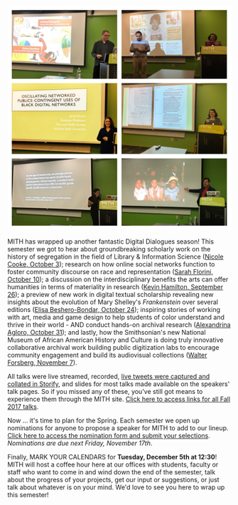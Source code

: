 ![](../images/2017-11-Fall-2017-collage.jpg)

MITH has wrapped up another fantastic Digital Dialogues season! This semester we got to hear about groundbreaking scholarly work on the history of segregation in the field of Library & Information Science ([Nicole Cooke, October 3](http://mith.umd.edu/dialogues/dd-fall-2017-nicole-cooke/)); research on how online social networks function to foster community discourse on race and representation ([Sarah Florini, October 10](http://mith.umd.edu/dialogues/dd-fall-2017-sarah-florini/)); a discussion on the interdisciplinary benefits the arts can offer humanities in terms of materiality in research ([Kevin Hamilton, September 26](http://mith.umd.edu/dialogues/dd-fall-2017-kevin-hamilton/)); a preview of new work in digital textual scholarship revealing new insights about the evolution of Mary Shelley's _Frankenstein_ over several editions ([Elisa Beshero-Bondar, October 24](http://mith.umd.edu/dialogues/dd-fall-2017-elisa-beshero-bondar/)); inspiring stories of working with art, media and game design to help students of color understand and thrive in their world - AND conduct hands-on archival research ([Alexandrina Agloro, October 31](http://mith.umd.edu/dialogues/dd-fall-2017-alexandrina-agloro/)); and lastly, how the Smithsonian's new National Museum of African American History and Culture is doing truly innovative collaborative archival work building public digitization labs to encourage community engagement and build its audiovisual collections ([Walter Forsberg, November 7](http://mith.umd.edu/dialogues/dd-fall-2017-walter-forsberg/)).

All talks were live streamed, recorded, [live tweets were captured and collated in Storify](https://storify.com/digdialog), and slides for most talks made available on the speakers' talk pages. So if you missed any of these, you've still got means to experience them through the MITH site. [Click here to access links for all Fall 2017 talks](http://mith.umd.edu/mith_dialogue_series/2017-02-fall/?submit=view).

Now ... it's time to plan for the Spring. Each semester we open up nominations for anyone to propose a speaker for MITH to add to our lineup. [Click here to access the nomination form and submit your selections](https://docs.google.com/forms/d/e/1FAIpQLSejH8UwDYiexOnUNbd63UfOe51UPAC7d7BqaZdzb-dVqMOACQ/viewform). _Nominations are due next Friday, November 17th_.

Finally, MARK YOUR CALENDARS for **Tuesday, December 5th at 12:30**! MITH will host a coffee hour here at our offices with students, faculty or staff who want to come in and wind down the end of the semester, talk about the progress of your projects, get our input or suggestions, or just talk about whatever is on your mind. We'd love to see you here to wrap up this semester!